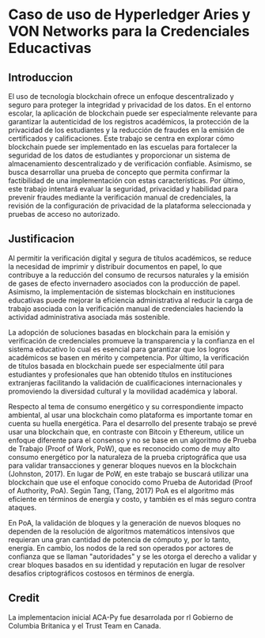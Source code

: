 # Caso de uso de Hyperledger Aries y VON Networks para la Credenciales Educactivas <!-- omit in toc -->

## Introduccion
El uso de tecnología blockchain ofrece un enfoque descentralizado y seguro para proteger la integridad y privacidad de los datos. En el entorno escolar, la aplicación de blockchain puede ser especialmente relevante para garantizar la autenticidad de los registros académicos, la protección de la privacidad de los estudiantes y la reducción de fraudes en la emisión de certificados y calificaciones. Este trabajo se centra en explorar cómo blockchain puede ser implementado en las escuelas para fortalecer la seguridad de los datos de estudiantes y proporcionar un sistema de almacenamiento descentralizado y de verificación confiable. Asimismo, se busca desarrollar una prueba de concepto que permita confirmar la factibilidad de una implementación con estas características. Por último, este trabajo intentará evaluar la seguridad, privacidad y habilidad para prevenir fraudes mediante la verificación manual de credenciales, la revisión de la configuración de privacidad de la plataforma seleccionada y pruebas de acceso no autorizado.
## Justificacion

Al permitir la verificación digital y segura de títulos académicos, se reduce la necesidad de imprimir y distribuir documentos en papel, lo que contribuye a la reducción del consumo de recursos naturales y la emisión de gases de efecto invernadero asociados con la producción de papel. Asimismo, la implementación de sistemas blockchain en instituciones educativas puede mejorar la eficiencia administrativa al reducir la carga de trabajo asociada con la verificación manual de credenciales haciendo la actividad administrativa asociada más sostenible. 

La adopción de soluciones basadas en blockchain para la emisión y verificación de credenciales promueve la transparencia y la confianza en el sistema educativo lo cual es esencial para garantizar que los logros académicos se basen en mérito y competencia. Por último, la verificación de títulos basada en blockchain puede ser especialmente útil para estudiantes y profesionales que han obtenido títulos en instituciones extranjeras facilitando la validación de cualificaciones internacionales y promoviendo la diversidad cultural y la movilidad académica y laboral.

Respecto al tema de consumo energético y su correspondiente impacto ambiental, al usar una blockchain como plataforma es importante tomar en cuenta su huella energética. Para el desarrollo del presente trabajo se prevé usar una blockchain que, en contraste con Bitcoin y Ethereum, utilice un enfoque diferente para el consenso y no se base en un algoritmo de Prueba de Trabajo (Proof of Work, PoW), que es reconocido como de muy alto consumo energético por la naturaleza de la prueba criptográfica que usa para validar transacciones y generar bloques nuevos en la blockchain (Johnston, 2017). En lugar de PoW, en este trabajo se buscará utilizar una blockchain que use el enfoque conocido como Prueba de Autoridad (Proof of Authority, PoA). Según Tang, (Tang, 2017) PoA es el algoritmo más eficiente en términos de energía y costo, y también es el más seguro contra ataques.

En PoA, la validación de bloques y la generación de nuevos bloques no dependen de la resolución de algoritmos matemáticos intensivos que requieran una gran cantidad de potencia de cómputo y, por lo tanto, energía. En cambio, los nodos de la red son operados por actores de confianza que se llaman "autoridades" y se les otorga el derecho a validar y crear bloques basados en su identidad y reputación en lugar de resolver desafíos criptográficos costosos en términos de energía.



## Credit

La implementacion inicial ACA-Py fue desarrolada por rl Gobierno de Columbia Britanica y el Trust Team en Canada.


